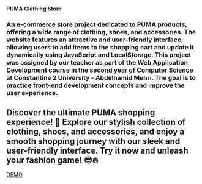 #### PUMA Clothing Store
### An e-commerce store project dedicated to PUMA products, offering a wide range of clothing, shoes, and accessories. The website features an attractive and user-friendly interface, allowing users to add items to the shopping cart and update it dynamically using JavaScript and LocalStorage. This project was assigned by our teacher as part of the Web Application Development course in the second year of Computer Science at Constantine 2 University - Abdelhamid Mehri. The goal is to practice front-end development concepts and improve the user experience.
## Discover the ultimate PUMA shopping experience! 🚀 Explore our stylish collection of clothing, shoes, and accessories, and enjoy a smooth shopping journey with our sleek and user-friendly interface. Try it now and unleash your fashion game! 😎🔥
[DEMO](https://moundjiboucenna.github.io/puma-clothing-store/)